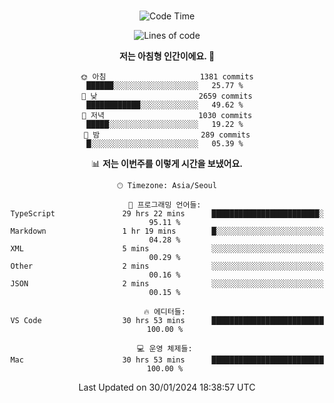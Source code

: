 <div align="center">

<br />

 <!--START_SECTION:waka-->
![Code Time](http://img.shields.io/badge/Code%20Time-1%2C996%20hrs%2029%20mins-blue)

![Lines of code](https://img.shields.io/badge/%EC%A0%80%EB%8A%94%20%EC%97%AC%ED%83%9C%EA%B9%8C%EC%A7%80%20-3.3%20million%20%EC%A4%84%EC%9D%98%20%EC%BD%94%EB%93%9C%EB%A5%BC%20%EC%9E%91%EC%84%B1%ED%96%88%EC%96%B4%EC%9A%94.-blue)

**저는 아침형 인간이에요. 🐤** 

```text
🌞 아침                     1381 commits        ██████░░░░░░░░░░░░░░░░░░░   25.77 % 
🌆 낮　                     2659 commits        ████████████░░░░░░░░░░░░░   49.62 % 
🌃 저녁                     1030 commits        █████░░░░░░░░░░░░░░░░░░░░   19.22 % 
🌙 밤　                     289 commits         █░░░░░░░░░░░░░░░░░░░░░░░░   05.39 % 
```


📊 **저는 이번주를 이렇게 시간을 보냈어요.** 

```text
🕑︎ Timezone: Asia/Seoul

💬 프로그래밍 언어들: 
TypeScript               29 hrs 22 mins      ████████████████████████░   95.11 % 
Markdown                 1 hr 19 mins        █░░░░░░░░░░░░░░░░░░░░░░░░   04.28 % 
XML                      5 mins              ░░░░░░░░░░░░░░░░░░░░░░░░░   00.29 % 
Other                    2 mins              ░░░░░░░░░░░░░░░░░░░░░░░░░   00.16 % 
JSON                     2 mins              ░░░░░░░░░░░░░░░░░░░░░░░░░   00.15 % 

🔥 에디터들: 
VS Code                  30 hrs 53 mins      █████████████████████████   100.00 % 

💻 운영 체제들: 
Mac                      30 hrs 53 mins      █████████████████████████   100.00 % 
```


 Last Updated on 30/01/2024 18:38:57 UTC
<!--END_SECTION:waka-->

</div>
